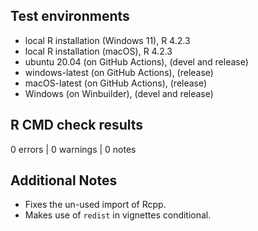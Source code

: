 ## Test environments
* local R installation (Windows 11), R 4.2.3
* local R installation (macOS), R 4.2.3
* ubuntu 20.04 (on GitHub Actions), (devel and release)
* windows-latest (on GitHub Actions), (release)
* macOS-latest (on GitHub Actions), (release)
* Windows (on Winbuilder), (devel and release)

## R CMD check results

0 errors | 0 warnings | 0 notes

## Additional Notes
* Fixes the un-used import of Rcpp.
* Makes use of `redist` in vignettes conditional.